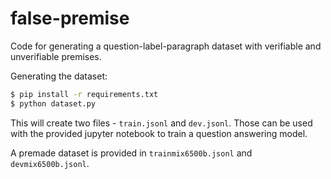 # false-premise

Code for generating a question-label-paragraph dataset with verifiable and unverifiable premises.

Generating the dataset:
```bash
$ pip install -r requirements.txt
$ python dataset.py
```

This will create two files - `train.jsonl` and `dev.jsonl`.
Those can be used with the provided jupyter notebook to train a question answering model.

A premade dataset is provided in `trainmix6500b.jsonl` and `devmix6500b.jsonl`.
